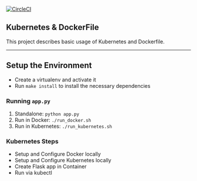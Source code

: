 
[![CircleCI](https://circleci.com/gh/abdel-hakim/project-ml-microservice-kubernetes.svg?tree/master.svg?style=svg)](https://circleci.com/gh/abdel-hakim/project-ml-microservice-kubernetes.svg?tree/master)



## Kubernetes & DockerFile
This project describes basic usage of Kubernetes and Dockerfile.

---


## Setup the Environment

* Create a virtualenv and activate it
* Run `make install` to install the necessary dependencies

### Running `app.py`

1. Standalone:  `python app.py`
2. Run in Docker:  `./run_docker.sh`
3. Run in Kubernetes:  `./run_kubernetes.sh`

### Kubernetes Steps

* Setup and Configure Docker locally
* Setup and Configure Kubernetes locally
* Create Flask app in Container
* Run via kubectl
